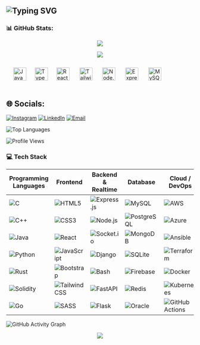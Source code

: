 <h2 align="left">
  <img src="https://readme-typing-svg.herokuapp.com?font=Fira+Code&weight=500&size=22&pause=1000&color=00F7FF&width=435&lines=Hi+👋!+I'm+Rohit+Raj;A+passionate+Software+Engineer;From+India" alt="Typing SVG" />
</h2>
<h3>📊 GitHub Stats: </h3>

<div align="center"> 

![](https://nirzak-streak-stats.vercel.app/?user=rohit-irl&theme=dark&hide_border=true&count_private=true)<br/>

[![](https://visitcount.itsvg.in/api?id=rohit-irl&icon=0&color=0)](https://visitcount.itsvg.in)

</div>

###

<div align="left">

<!-- Languages -->
<img width="15" />
<img src="https://cdn.jsdelivr.net/gh/devicons/devicon/icons/javascript/javascript-original.svg" height="35" alt="JavaScript" />
<img width="15" />
<img src="https://cdn.jsdelivr.net/gh/devicons/devicon/icons/typescript/typescript-original.svg" height="35" alt="TypeScript" />

<!-- Frontend -->
<img width="15" />
<img src="https://cdn.jsdelivr.net/gh/devicons/devicon/icons/react/react-original.svg" height="35" alt="React" />
<img width="15" />
<img src="https://raw.githubusercontent.com/tailwindlabs/tailwindcss/master/.github/logo-light.svg" height="35" alt="TailwindCSS"
     style="background-color: white; padding: 4px; border-radius: 6px;" />

<!-- Backend -->
<img width="15" />
<img src="https://cdn.jsdelivr.net/gh/devicons/devicon/icons/nodejs/nodejs-original.svg" height="35" alt="Node.js" />
<img width="15" />
<img src="https://upload.wikimedia.org/wikipedia/commons/6/64/Expressjs.png" height="35" alt="Express.js"
     style="background-color: white; padding: 4px; border-radius: 6px;" />

<!-- Database -->
<img width="15" />
<img src="https://cdn.jsdelivr.net/gh/devicons/devicon/icons/mysql/mysql-original.svg" height="35" alt="MySQL" />

</div>

<br/>

###

## 🌐 Socials:

[![Instagram](https://img.shields.io/badge/Instagram-%23E4405F.svg?logo=Instagram&logoColor=white)](https://instagram.com/rohit_irl)
[![LinkedIn](https://img.shields.io/badge/LinkedIn-%230077B5.svg?logo=Linkedin&logoColor=white)](https://www.linkedin.com/in/rohitirl)
[![Email](https://img.shields.io/badge/Email-D14836?logo=gmail&logoColor=white)](mailto:vtu25781@veltech.edu.in)

![Top Languages](https://github-readme-stats.vercel.app/api/top-langs/?username=rohit-irl&layout=compact&theme=tokyonight&count_private=true)

![Profile Views](https://komarev.com/ghpvc/?username=rohit-irl&label=Profile%20Views&color=blue&style=flat)

<h3> 💻 Tech Stack </h3> 

| **Programming Languages** | **Frontend** | **Backend & Realtime** | **Database** | **Cloud / DevOps** | **ML / Data Science** | **Tools & Others** |
|---------------------------|--------------|-------------------------|--------------|--------------------|------------------------|---------------------|
| ![C](https://img.shields.io/badge/c-%2300599C.svg?style=plastic&logo=c&logoColor=white) | ![HTML5](https://img.shields.io/badge/html5-%23E34F26.svg?style=plastic&logo=html5&logoColor=white) | ![Express.js](https://img.shields.io/badge/express.js-%23404d59.svg?style=plastic&logo=express&logoColor=%2361DAFB) | ![MySQL](https://img.shields.io/badge/mysql-4479A1.svg?style=plastic&logo=mysql&logoColor=white) | ![AWS](https://img.shields.io/badge/AWS-%23FF9900.svg?style=plastic&logo=amazon-aws&logoColor=white) | ![NumPy](https://img.shields.io/badge/numpy-%23013243.svg?style=plastic&logo=numpy&logoColor=white) | ![Postman](https://img.shields.io/badge/Postman-FF6C37?style=plastic&logo=postman&logoColor=white) |
| ![C++](https://img.shields.io/badge/c++-%2300599C.svg?style=plastic&logo=c%2B%2B&logoColor=white) | ![CSS3](https://img.shields.io/badge/css3-%231572B6.svg?style=plastic&logo=css3&logoColor=white) | ![Node.js](https://img.shields.io/badge/node.js-6DA55F.svg?style=plastic&logo=node.js&logoColor=white) | ![PostgreSQL](https://img.shields.io/badge/postgres-%23316192.svg?style=plastic&logo=postgresql&logoColor=white) | ![Azure](https://img.shields.io/badge/azure-%230072C6.svg?style=plastic&logo=microsoftazure&logoColor=white) | ![Pandas](https://img.shields.io/badge/pandas-%23150458.svg?style=plastic&logo=pandas&logoColor=white) | ![Figma](https://img.shields.io/badge/figma-%23F24E1E.svg?style=plastic&logo=figma&logoColor=white) |
| ![Java](https://img.shields.io/badge/java-%23ED8B00.svg?style=plastic&logo=openjdk&logoColor=white) | ![React](https://img.shields.io/badge/react-%2320232a.svg?style=plastic&logo=react&logoColor=%2361DAFB) | ![Socket.io](https://img.shields.io/badge/Socket.io-black?style=plastic&logo=socket.io&badgeColor=010101) | ![MongoDB](https://img.shields.io/badge/MongoDB-%234ea94b.svg?style=plastic&logo=mongodb&logoColor=white) | ![Ansible](https://img.shields.io/badge/Ansible-%23000000.svg?style=plastic&logo=ansible&logoColor=white) | ![scikit-learn](https://img.shields.io/badge/scikit--learn-%23F7931E.svg?style=plastic&logo=scikit-learn&logoColor=white) | ![Canva](https://img.shields.io/badge/Canva-%2300C4CC.svg?style=plastic&logo=Canva&logoColor=white) |
| ![Python](https://img.shields.io/badge/python-3670A0?style=plastic&logo=python&logoColor=ffdd54) | ![JavaScript](https://img.shields.io/badge/javascript-%23323330.svg?style=plastic&logo=javascript&logoColor=%23F7DF1E) | ![Django](https://img.shields.io/badge/django-%23092E20.svg?style=plastic&logo=django&logoColor=white) | ![SQLite](https://img.shields.io/badge/SQLite-%23003B57.svg?style=plastic&logo=sqlite&logoColor=white) | ![Terraform](https://img.shields.io/badge/Terraform-%235835CC.svg?style=plastic&logo=terraform&logoColor=white) | ![TensorFlow](https://img.shields.io/badge/TensorFlow-%23FF6F00.svg?style=plastic&logo=TensorFlow&logoColor=white) | ![Git](https://img.shields.io/badge/git-%23F05033.svg?style=plastic&logo=git&logoColor=white) |
| ![Rust](https://img.shields.io/badge/rust-%23000000.svg?style=plastic&logo=rust&logoColor=white) | ![Bootstrap](https://img.shields.io/badge/bootstrap-%23563D7C.svg?style=plastic&logo=bootstrap&logoColor=white) | ![Bash](https://img.shields.io/badge/bash_script-%23121011.svg?style=plastic&logo=gnu-bash&logoColor=white) | ![Firebase](https://img.shields.io/badge/firebase-%23039BE5.svg?style=plastic&logo=firebase&logoColor=white) | ![Docker](https://img.shields.io/badge/docker-%230db7ed.svg?style=plastic&logo=docker&logoColor=white) | ![PyTorch](https://img.shields.io/badge/PyTorch-%23EE4C2C.svg?style=plastic&logo=PyTorch&logoColor=white) | ![GitHub](https://img.shields.io/badge/github-%23121011.svg?style=plastic&logo=github&logoColor=white) |
| ![Solidity](https://img.shields.io/badge/Solidity-%23363636.svg?style=plastic&logo=solidity&logoColor=white) | ![Tailwind CSS](https://img.shields.io/badge/tailwindcss-%2338B2AC.svg?style=plastic&logo=tailwind-css&logoColor=white) | ![FastAPI](https://img.shields.io/badge/fastapi-%2300C7B7.svg?style=plastic&logo=fastapi&logoColor=white) | ![Redis](https://img.shields.io/badge/redis-%23DC382D.svg?style=plastic&logo=redis&logoColor=white) | ![Kubernetes](https://img.shields.io/badge/kubernetes-%23326ce5.svg?style=plastic&logo=kubernetes&logoColor=white) | ![Matplotlib](https://img.shields.io/badge/Matplotlib-%230077B5.svg?style=plastic&logo=matplotlib&logoColor=white) | ![Unity](https://img.shields.io/badge/unity-%23000000.svg?style=plastic&logo=unity&logoColor=white) |
| ![Go](https://img.shields.io/badge/go-%2300ADD8.svg?style=plastic&logo=go&logoColor=white) | ![SASS](https://img.shields.io/badge/sass-%23CC6699.svg?style=plastic&logo=sass&logoColor=white) | ![Flask](https://img.shields.io/badge/flask-%23000000.svg?style=plastic&logo=flask&logoColor=white) | ![Oracle](https://img.shields.io/badge/oracle-%23F80000.svg?style=plastic&logo=oracle&logoColor=white) | ![GitHub Actions](https://img.shields.io/badge/github%20actions-%232671E5.svg?style=plastic&logo=githubactions&logoColor=white) | ![Seaborn](https://img.shields.io/badge/seaborn-%23A9CCE3.svg?style=plastic&logo=python&logoColor=white) | ![Unreal Engine](https://img.shields.io/badge/unrealengine-%23313131.svg?style=plastic&logo=unrealengine&logoColor=white) |

![GitHub Activity Graph](https://github-readme-activity-graph.vercel.app/graph?username=rohit-irl&theme=github&count_private=true)

<p align="center">
  <img src="https://capsule-render.vercel.app/api?type=waving&color=0:00F7FF,100:FF00FF&height=90&section=footer&animation=twinkling"/>
</p>